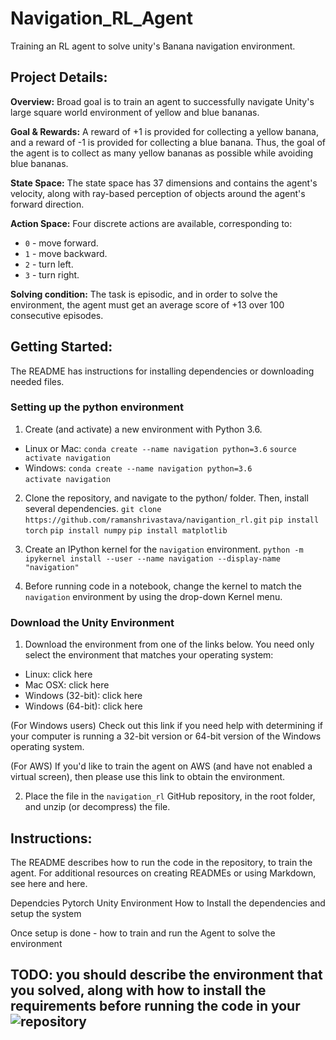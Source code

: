 # Navigation_RL_Agent
Training an RL agent to solve unity's Banana navigation environment.  

## Project Details:
**Overview:** 
Broad goal is to train an agent to successfully navigate Unity's large square world environment of yellow and blue bananas. 

**Goal & Rewards:** 
A reward of +1 is provided for collecting a yellow banana, and a reward of -1 is provided for collecting a blue banana. Thus, the goal of the agent is to collect as many yellow bananas as possible while avoiding blue bananas.

**State Space:** 
The state space has 37 dimensions and contains the agent's velocity, along with ray-based perception of objects around the agent's forward direction. 

**Action Space:**
Four discrete actions are available, corresponding to:

- `0` - move forward.
- `1` - move backward.
- `2` - turn left.
- `3` - turn right.

**Solving condition:**
The task is episodic, and in order to solve the environment, the agent must get an average score of +13 over 100 consecutive episodes.

## Getting Started:
The README has instructions for installing dependencies or downloading needed files.

### Setting up the python environment 
 1. Create (and activate) a new environment with Python 3.6.

   - Linux or Mac:
      `conda create --name navigation python=3.6`
      `source activate navigation`
   - Windows:
     `conda create --name navigation python=3.6`  
     `activate navigation`
  
 2. Clone the repository, and navigate to the python/ folder. Then, install several dependencies.
     `git clone https://github.com/ramanshrivastava/navigantion_rl.git`
     `pip install torch`
     `pip install numpy` 
     `pip install matplotlib`
     
 3. Create an IPython kernel for the `navigation` environment.
    `python -m ipykernel install --user --name navigation --display-name "navigation"`

 4. Before running code in a notebook, change the kernel to match the `navigation` environment by using the drop-down Kernel menu.

### Download the Unity Environment 
1. Download the environment from one of the links below. You need only select the environment that matches your operating system:

  - Linux: click here
  - Mac OSX: click here
  - Windows (32-bit): click here
  - Windows (64-bit): click here

(For Windows users) Check out this link if you need help with determining if your computer is running a 32-bit version or 64-bit version of the Windows operating system.

(For AWS) If you'd like to train the agent on AWS (and have not enabled a virtual screen), then please use this link to obtain the environment.

2. Place the file in the `navigation_rl` GitHub repository, in the root folder, and unzip (or decompress) the file.


## Instructions:
The README describes how to run the code in the repository, to train the agent. For additional resources on creating READMEs or using Markdown, see here and here.


Dependcies 
  Pytorch
  Unity Environment 
How to Install the dependencies and setup the system 

Once setup is done - how to train and run the Agent to solve the environment 

## TODO: you should describe the environment that you solved, along with how to install the requirements before running the code in your ![repository]()
